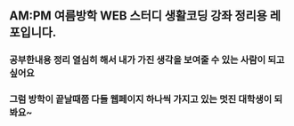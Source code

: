 ## AM:PM 여름방학 WEB 스터디 생활코딩 강좌 정리용 레포입니다.
### 공부한내용 정리 열심히 해서 내가 가진 생각을 보여줄 수 있는 사람이 되고싶어요
### 그럼 방학이 끝날때쯤 다들 웹페이지 하나씩 가지고 있는 멋진 대학생이 되봐요~